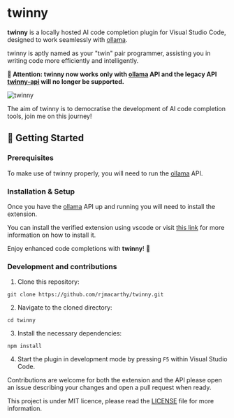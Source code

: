 # twinny

**twinny** is a locally hosted AI code completion plugin for Visual Studio Code, designed to work seamlessly with [ollama](https://github.com/jmorganca/ollama).

twinny is aptly named as your "twin" pair programmer, assisting you in writing code more efficiently and intelligently.

**🎉 Attention: twinny now works only with [ollama](https://github.com/jmorganca/ollama) API and the legacy API [twinny-api](https://github.com/rjmacarthy/twinny-api) will no longer be supported.**

![twinny](https://github.com/rjmacarthy/twinny/assets/5537428/95a1d8d5-f2fb-47b3-b246-23ff822464c3)

The aim of twinny is to democratise the development of AI code completion tools, join me on this journey!

## 🚀 Getting Started

### Prerequisites

To make use of twinny properly, you will need to run the [ollama](https://github.com/jmorganca/ollama) API.

### Installation & Setup

Once you have the [ollama](https://github.com/jmorganca/ollama) API up and running you will need to install the extension.

You can install the verified extension using vscode or visit [this link](https://marketplace.visualstudio.com/items?itemName=rjmacarthy.twinny) for more information on how to install it.

Enjoy enhanced code completions with **twinny**! 🎉

### Development and contributions

1. Clone this repository:

```
git clone https://github.com/rjmacarthy/twinny.git
```

2. Navigate to the cloned directory:

```
cd twinny
```

3. Install the necessary dependencies:

```
npm install
```

4. Start the plugin in development mode by pressing `F5` within Visual Studio Code.

Contributions are welcome for both the extension and the API please open an issue describing your changes and open a pull request when ready.

This project is under MIT licence, please read the [LICENSE](https://github.com/rjmacarthy/twinny/blob/master/LICENSE) file for more information.
